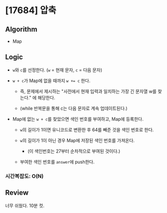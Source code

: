 # [17684] 압축

## Algorithm

- Map

## Logic

- `w`와 `c`를 선정한다. (`w` = 현재 문자, `c` = 다음 문자)

- `w + c`가 Map에 없을 때까지 `w += c` 한다.

  - 즉, 문제에서 제시하는 "사전에서 현재 입력과 일치하는 가장 긴 문자열 w를 찾는다." 에 해당한다.

  - (while 반복문을 통해 c는 다음 문자로 계속 업데이트된다.)

- Map에 없는 `w + c`를 찾았으면 색인 번호를 부여하고, Map에 등록한다.

  - `w`의 길이가 1이면 유니코드로 변환한 후 64를 빼준 것을 색인 번호로 한다.

  - `w`의 길이가 1이 아닌 경우 Map에 저장된 색인 번호를 가져온다.

    - (이 색인번호는 27부터 순차적으로 부여된 것이다.)

  - 부여한 색인 번호를 `answer`에 push한다.

### 시간복잡도: O(N)

## Review

너무 쉬웠다. 10분 컷.
